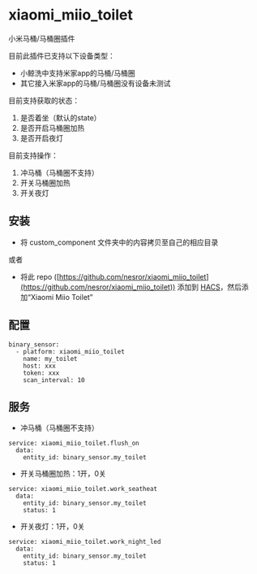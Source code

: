# xiaomi_miio_toilet
小米马桶/马桶圈插件

目前此插件已支持以下设备类型：
* 小鲸洗中支持米家app的马桶/马桶圈
* 其它接入米家app的马桶/马桶圈没有设备未测试

目前支持获取的状态：
1. 是否着坐（默认的state）
2. 是否开启马桶圈加热
3. 是否开启夜灯

目前支持操作：
1. 冲马桶（马桶圈不支持）
2. 开关马桶圈加热
3. 开关夜灯
## 安装

* 将 custom_component 文件夹中的内容拷贝至自己的相应目录

或者
* 将此 repo ([https://github.com/nesror/xiaomi_miio_toilet](https://github.com/nesror/xiaomi_miio_toilet)) 添加到 [HACS](https://hacs.xyz/)，然后添加“Xiaomi Miio Toilet”

## 配置
```
binary_sensor:
  - platform: xiaomi_miio_toilet
    name: my_toilet
    host: xxx
    token: xxx
    scan_interval: 10
```

## 服务
* 冲马桶（马桶圈不支持）
```
service: xiaomi_miio_toilet.flush_on
  data:
    entity_id: binary_sensor.my_toilet
```
* 开关马桶圈加热：1开，0关
```
service: xiaomi_miio_toilet.work_seatheat
  data:
    entity_id: binary_sensor.my_toilet
    status: 1
```
* 开关夜灯：1开，0关
```
service: xiaomi_miio_toilet.work_night_led
  data:
    entity_id: binary_sensor.my_toilet
    status: 1
```
